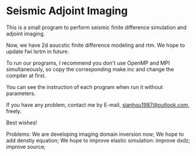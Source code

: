 # Seismic Adjoint Imaging
This is a small program to perform seismic finite difference simulation and adjoint imaging.

Now, we have 2d aoucstic finite difference modeling and rtm. We hope to update fwi lsrtm in future.

To run our programs, I recommend you don't use OpenMP and MPI simultaneously, so copy the corresponding make.inc and change the compiler at first.

You can see the instruction of each program when run it without parameters.

If you have any problem, contact me by E-mail, sianhou1987@outlook.com, freely.

Best wishes!

Problems:
We are developing imaging domain inversion now;
We hope to add denstiy equation;
We hope to improve elastic simulation: improve dxdz; improve source;
